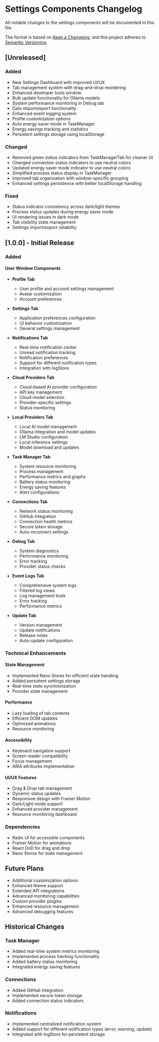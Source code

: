 # Settings Components Changelog

All notable changes to the settings components will be documented in this file.

The format is based on [Keep a Changelog](https://keepachangelog.com/en/1.0.0/),
and this project adheres to [Semantic Versioning](https://semver.org/spec/v2.0.0.html).

## [Unreleased]

### Added

- New Settings Dashboard with improved UI/UX
- Tab management system with drag-and-drop reordering
- Enhanced developer tools window
- Bulk update functionality for Ollama models
- System performance monitoring in Debug tab
- Data import/export functionality
- Enhanced event logging system
- Profile customization options
- Auto energy saver mode in TaskManager
- Energy savings tracking and statistics
- Persistent settings storage using localStorage

### Changed

- Removed green status indicators from TaskManagerTab for cleaner UI
- Changed connection status indicators to use neutral colors
- Updated energy saver mode indicator to use neutral colors
- Simplified process status display in TaskManager
- Improved tab organization with window-specific grouping
- Enhanced settings persistence with better localStorage handling

### Fixed

- Status indicator consistency across dark/light themes
- Process status updates during energy saver mode
- UI rendering issues in dark mode
- Tab visibility state management
- Settings import/export reliability

## [1.0.0] - Initial Release

### Added

#### User Window Components

- **Profile Tab**

  - User profile and account settings management
  - Avatar customization
  - Account preferences

- **Settings Tab**

  - Application preferences configuration
  - UI behavior customization
  - General settings management

- **Notifications Tab**

  - Real-time notification center
  - Unread notification tracking
  - Notification preferences
  - Support for different notification types
  - Integration with logStore

- **Cloud Providers Tab**

  - Cloud-based AI provider configuration
  - API key management
  - Cloud model selection
  - Provider-specific settings
  - Status monitoring

- **Local Providers Tab**

  - Local AI model management
  - Ollama integration and model updates
  - LM Studio configuration
  - Local inference settings
  - Model download and updates

- **Task Manager Tab**

  - System resource monitoring
  - Process management
  - Performance metrics and graphs
  - Battery status monitoring
  - Energy saving features
  - Alert configurations

- **Connections Tab**

  - Network status monitoring
  - GitHub integration
  - Connection health metrics
  - Secure token storage
  - Auto-reconnect settings

- **Debug Tab**

  - System diagnostics
  - Performance monitoring
  - Error tracking
  - Provider status checks

- **Event Logs Tab**

  - Comprehensive system logs
  - Filtered log views
  - Log management tools
  - Error tracking
  - Performance metrics

- **Update Tab**
  - Version management
  - Update notifications
  - Release notes
  - Auto-update configuration

### Technical Enhancements

#### State Management

- Implemented Nano Stores for efficient state handling
- Added persistent settings storage
- Real-time state synchronization
- Provider state management

#### Performance

- Lazy loading of tab contents
- Efficient DOM updates
- Optimized animations
- Resource monitoring

#### Accessibility

- Keyboard navigation support
- Screen reader compatibility
- Focus management
- ARIA attributes implementation

#### UI/UX Features

- Drag & Drop tab management
- Dynamic status updates
- Responsive design with Framer Motion
- Dark/Light mode support
- Enhanced provider management
- Resource monitoring dashboard

### Dependencies

- Radix UI for accessible components
- Framer Motion for animations
- React DnD for drag and drop
- Nano Stores for state management

## Future Plans

- Additional customization options
- Enhanced theme support
- Extended API integrations
- Advanced monitoring capabilities
- Custom provider plugins
- Enhanced resource management
- Advanced debugging features

## Historical Changes

### Task Manager

- Added real-time system metrics monitoring
- Implemented process tracking functionality
- Added battery status monitoring
- Integrated energy saving features

### Connections

- Added GitHub integration
- Implemented secure token storage
- Added connection status indicators

### Notifications

- Implemented centralized notification system
- Added support for different notification types (error, warning, update)
- Integrated with logStore for persistent storage
